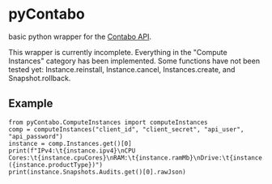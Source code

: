 # pyContabo
basic python wrapper for the [Contabo API](https://api.contabo.com).

This wrapper is currently incomplete. 
Everything in the "Compute Instances" category has been implemented. 
Some functions have not been tested yet: Instance.reinstall, Instance.cancel, Instances.create, and Snapshot.rollback.
## Example
```
from pyContabo.ComputeInstances import computeInstances
comp = computeInstances("client_id", "client_secret", "api_user", "api_password")
instance = comp.Instances.get()[0]
print(f"IPv4:\t{instance.ipv4}\nCPU Cores:\t{instance.cpuCores}\nRAM:\t{instance.ramMb}\nDrive:\t{instance.diskMb} ({instance.productType})")
print(instance.Snapshots.Audits.get()[0].rawJson)
```

